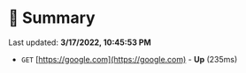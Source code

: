 # 📖 Summary
Last updated: **3/17/2022, 10:45:53 PM**

- `GET` [https://google.com](https://google.com) - **Up** (235ms)
